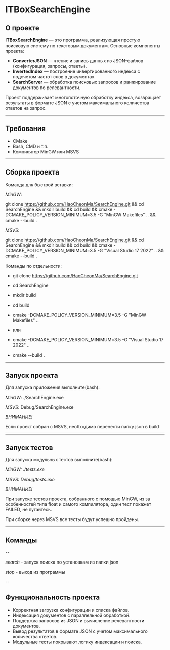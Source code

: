 # ITBoxSearchEngine

## О проекте

**ITBoxSearchEngine** — это программа, реализующая простую поисковую систему по текстовым документам. Основные компоненты проекта:

- **ConverterJSON** — чтение и запись данных из JSON-файлов (конфигурация, запросы, ответы).
- **InvertedIndex** — построение инвертированного индекса с подсчетом частот слов в документах.
- **SearchServer** — обработка поисковых запросов и ранжирование документов по релевантности.

Проект поддерживает многопоточную обработку индекса, возвращает результаты в формате JSON с учетом максимального количества ответов на запрос.

---

## Требования
 
- CMake
- Bash, CMD и т.п. 
- Компилятор MinGW или MSVS

---

## Сборка проекта

Команда для быстрой вставки: 

*MinGW*:

git clone https://github.com/HaoCheonMa/SearchEngine.git && cd SearchEngine && mkdir build && cd build && cmake -DCMAKE_POLICY_VERSION_MINIMUM=3.5 -G "MinGW Makefiles" .. && cmake --build .

*MSVS*:

git clone https://github.com/HaoCheonMa/SearchEngine.git && cd SearchEngine && mkdir build && cd build && cmake -DCMAKE_POLICY_VERSION_MINIMUM=3.5 -G "Visual Studio 17 2022" .. && cmake --build .

Команды по отдельности:

- git clone https://github.com/HaoCheonMa/SearchEngine.git

- cd SearchEngine

- mkdir build

- cd build

- cmake -DCMAKE_POLICY_VERSION_MINIMUM=3.5 -G "MinGW Makefiles" ..
- или
- cmake -DCMAKE_POLICY_VERSION_MINIMUM=3.5 -G "Visual Studio 17 2022" ..

- cmake --build .

---

## Запуск проекта

Для запуска приложения выполните(bash):

*MinGW*: ./SearchEngine.exe 

*MSVS*: Debug/SearchEngine.exe

*ВНИМАНИЕ!*

Если проект собран с MSVS, необходимо перенести папку json в build 

---

## Запуск тестов

Для запуска модульных тестов выполните(bash):

*MinGW: ./tests.exe*

*MSVS: Debug/tests.exe*

*ВНИМАНИЕ!* 

При запуске тестов проекта, собранного с помощью MinGW, из за особенностей типа float и самого компилятора, один тест покажет FAILED, не пугайтесь.

При сборке через MSVS все тесты будут успешно пройдены.

---

## Команды

--

*search* - запуск поиска по установкам из папки json

*stop* - выход из программы

--

## Функциональность проекта

- Корректная загрузка конфигурации и списка файлов.  
- Индексация документов с параллельной обработкой.  
- Поддержка запросов из JSON и вычисление релевантности документов.  
- Вывод результатов в формате JSON с учетом максимального количества ответов.  
- Модульные тесты покрывают логику индексации и поиска.  
